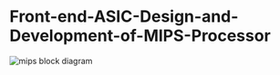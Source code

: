 # Front-end-ASIC-Design-and-Development-of-MIPS-Processor

![mips block diagram](https://github.com/user-attachments/assets/681a0396-5f4e-4e02-8fd3-c622084740c9)


